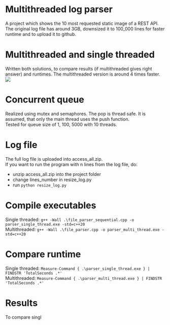 # Multithreaded log parser
A project which shows the 10 most requested static image of a REST API. The original log file has around 3GB, downsized it to 100_000 lines for faster runtime and to upload it to github.

# Multithreaded and single threaded
Written both solutions, to compare results (if multithreaded gives right answer) and runtimes.  The multithreaded version is around 4 times faster.
<img src="https://github.com/ViktorGyorgy/multithread-log-parser/blob/main/screenshots/times_to_run.png"> <br>

# Concurrent queue
Realized using mutex and semaphores. The pop is thread safe. It is assumed, that only the main thread uses the push function.  
Tested for queue size of 1, 100, 5000 with 10 threads.

# Log file
The full log file is uploaded into access_all.zip.  
If you want to run the program with n lines from the log file, do:
- unzip access_all.zip into the project folder
- change lines_number in resize_log.py
- run ```python resize_log.py```

# Compile executables
Single threaded: ```g++ -Wall .\file_parser_sequential.cpp -o parser_single_thread.exe -std=c++20```<br>
Multithreaded: ```g++ -Wall .\file_parser.cpp -o parser_multi_thread.exe -std=c++20```

# Compare runtime
Single threaded: ```Measure-Command { .\parser_single_thread.exe } | FINDSTR 'TotalSeconds .*'```<br>
Multithreaded: ```Measure-Command { .\parser_multi_thread.exe } | FINDSTR 'TotalSeconds .*'```

# Results
To compare singl

